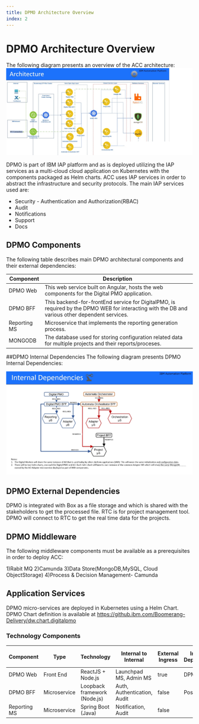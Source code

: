 ```yaml
---
title: DPMO Architecture Overview
index: 2
---
```


# DPMO Architecture Overview
The following diagram presents an overview of the ACC architecture:
 ![DPMO Architecture Overview](./assets/DPMOArchitecture.jpg "DPMO Architecture Overview")

DPMO is part of IBM IAP platform and as is deployed utilizing the IAP services as a multi-cloud cloud application on  Kubernetes with the components packaged as Helm charts. ACC uses IAP services in order to abstract the infrastructure and security protocols. The main IAP services used are:
- Security - Authentication and Authorization(RBAC)
- Audit
- Notifications 
- Support
- Docs

## DPMO Components
The following table describes main DPMO architectural components and their external dependencies:

| Component |  Description |
|---|---|
| DPMO Web | This web service built on Angular, hosts the web components for the Digital PMO application. | | 
| DPMO BFF| This backend-for-frontEnd service for DigitalPMO, is required by the DPMO WEB for interacting with the DB and various other dependent services.| | 
| Reporting MS | Microservice that implements the reporting generation process. | 
| MONGODB  | The database used for storing configuration related data for multiple projects and their reports/proceses.|


##DPMO Internal Dependencies
The following diagram presents DPMO Internal Dependencies:

 ![DPMO Internal Dependencies](./assets/DPMO_Internal_Dependencies.jpg "DPMO Internal Dependencies]")



## DPMO External Dependencies
DPMO is  integrated with Box as a file storage and which is shared with the stakeholders to get the processed file.
RTC  is for project management tool. DPMO will connect to RTC to get the real time data for the projects.



## DPMO Middleware 
The following middleware components must be available as a prerequisites in order to deploy ACC:

1)Rabit MQ
2)Camunda
3)Data Store(MongoDB,MySQL, Cloud ObjectStorage)
4)Process & Decision Management- Camunda


## Application Services
DPMO micro-services are deployed in Kubernetes using a Helm Chart. DPMO Chart definition is available at https://github.ibm.com/Boomerang-Delivery/dw.chart.digitalpmo

### Technology Components 
| Component | Type         | Technology               | Internal to Internal      | External Ingress | Internal Dependency | External Dependency | Optional Side Cars |
| --------- | ------------ | ------------------------ | ----------------------- | ---------------- | ------------------- | ------------------- | ------------------ |
| DPMO Web     | Front End    | ReactJS + Node.js          | Launchpad MS, Admin MS  | true             |    DPMO BFF               |                     |                        |
| DPMO BFF     | Microservice | Loopback framework (Node.js)       | Auth, Authentication, Audit               | false             | Postgres             |   ReportingMS, AdapterMS               |  |
| Reporting MS | Microservice | Spring Boot (Java)       | Notification, Audit              | false             |  |